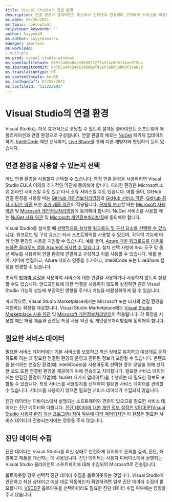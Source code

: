```yaml
---
title: Visual Studio의 연결 환경
description: 연결 환경이 클라이언트 머신에서 인터넷에 연결되어 고객에게 서비스를 제공합니다.
ms.date: 05/20/2021
ms.topic: conceptual
helpviewer_keywords: ''
author: SayyedaM
ms.author: sayyedamussa
manager: jmartens
ms.workload:
- multiple
ms.prod: visual-studio-windows
ms.openlocfilehash: 689fc40be8aee959023777a3fac6d9134ee979ea
ms.sourcegitcommit: 8b75524dc544e34d09ef428c3ebbc9b09f14982d
ms.translationtype: HT
ms.contentlocale: ko-KR
ms.lasthandoff: 07/02/2021
ms.locfileid: "113222892"
---
```

# <a name="connected-experiences-in-visual-studio"></a>**Visual Studio의 연결 환경** #

Visual Studio는 더욱 효과적으로 코딩할 수 있도록 설계된 클라이언트 소프트웨어 애플리케이션과 연결 환경으로 구성됩니다. 연결 환경의 예로는 [NuGet](/nuget/consume-packages/install-use-packages-visual-studio) 패키지 업데이트하기, [IntelliCode](/visualstudio/intellicode/overview) 제안 선택하기, [Live Share](/visualstudio/liveshare/quickstart/share)를 통해 다른 개발자와 협업하기 등이 있습니다. 

## <a name="choose-whether-these-connected-experiences-are-available-to-use"></a>연결 환경을 사용할 수 있는지 선택 ##

어느 연결 환경을 사용할지 선택할 수 있습니다. 특정 연결 환경을 사용하려면 Visual Studio EULA 이외의 추가적인 약관에 동의해야 합니다. 이러한 환경은 Microsoft 소유 온라인 서비스일 수도 있고 타사 소유 서비스일 수도 있습니다. 예를 들어, GitHub 연결 환경을 사용할 때는 [GitHub 개인정보처리방침](https://docs.github.com/github/site-policy/github-privacy-statement)과 [GitHub 서비스 약관](https://docs.github.com/github/site-policy/github-terms-of-service), [GitHub 회사 서비스 약관](https://docs.github.com/github/site-policy/github-corporate-terms-of-service) 또는 [추가 제품 약관](https://docs.github.com/github/site-policy/github-additional-product-terms)이 적용됩니다. [문제를 보고](/visualstudio/ide/how-to-report-a-problem-with-visual-studio)할 때는 [Microsoft 사용 약관](https://www.microsoft.com/legal/terms-of-use) 및 [Microsoft 개인정보처리방침](https://privacy.microsoft.com/en-us/privacystatement)에 동의해야 합니다. NuGet 서비스를 사용할 때는 [NuGet 사용 약관](https://www.nuget.org/policies/Terms) 및 [Microsoft 개인정보처리방침](https://privacy.microsoft.com/en-us/privacystatement)에 동의해야 합니다. 

Visual Studio를 설치할 때 [선택적으로 설치할 워크로드 및 구성 요소를 선택할 수 있습니다](/visualstudio/install/install-visual-studio). 워크로드 및 구성 요소는 타사 소프트웨어를 사용할 수 있으며, 각각의 기능에 따라 연결 환경의 사용을 지원할 수 있습니다. 예를 들어, [Azure 개발 워크로드를 다운로드하면 클라우드 앱을 Azure에 게시할 수 있습니다](https://visualstudio.microsoft.com/vs/features/azure/). 설치 선택 사항에 따라 도구 및 옵션 메뉴를 사용하여 연결 환경에 연결하고 구성하고 이를 사용할 수 있습니다. 예를 들어, 서버에 연결하고, Azure 서비스 인증을 추가하고, IntelliCode 또는 LiveShare 설정을 변경할 수 있습니다.  

조직의 [방화벽 설정](/visualstudio/install/install-and-use-visual-studio-behind-a-firewall-or-proxy-server)을 사용하여 서비스에 대한 연결을 사용하거나 사용하지 않도록 설정할 수도 있습니다. 엔드포인트에 대한 연결을 사용하지 않도록 설정하면 관련 Visual Studio 기능의 성능에 부정적인 영향을 주거나 기능을 비활성화하게 될 수 있습니다. 

마지막으로, Visual Studio Marketplace에서는 Microsoft 또는 타사의 연결 환경을 지원하는 확장을 제공합니다. Visual Studio Marketplace에는 [Visual Studio Marketplace 사용 약관](https://cdn.vsassets.io/v/M146_20190123.39/_content/Microsoft-Visual-Studio-Marketplace-Terms-of-Use.pdf) 및 [Microsoft 개인정보처리방침](https://privacy.microsoft.com/en-us/privacystatement)이 적용됩니다. 각 확장을 사용할 때는 해당 제품과 관련된 특정 사용 약관 및 개인정보처리방침에 동의해야 합니다.  


## <a name="required-service-data"></a>필요한 서비스 데이터 ##

필요한 서비스 데이터에는 기본 서비스를 보호하고 최신 상태로 유지하고 예상대로 동작하도록 하는 데 필요한 연결된 환경의 운영과 관련된 정보가 포함될 수 있습니다. 콘텐츠를 분석하는 연결된 환경(예: IntelliCode)을 사용하도록 선택한 경우 모델을 위해 선택한 코드 또한 연결된 환경을 제공하기 위해 전송되고 처리됩니다. 필요한 서비스 데이터에는 연결된 환경이 작업(예: NuGet 패키지 업데이트)을 수행하는 데 필요한 정보도 포함될 수 있습니다. 특정 서비스를 사용할지를 선택하여 필요한 서비스 데이터를 관리할 수 있습니다. 서비스를 사용하지 않으면 필요한 서비스 데이터가 수집되지 않습니다. 

진단 데이터는 디바이스에서 실행되는 소프트웨어와 관련이 있으므로 필요한 서비스 데이터는 진단 데이터와 다릅니다. [진단 데이터에 대한 개인 정보 설정은 VSCEIP(Visual Studio 사용자 환경 개선 프로그램) 참여 여부에 따라 제어되지만](/visualstudio/ide/visual-studio-experience-improvement-program) 이 설정은 필요한 서비스 데이터가 전송되는지에는 영향을 주지 않습니다. 

## <a name="diagnostic-data-collection"></a>진단 데이터 수집 ##

진단 데이터는 Visual Studio를 최신 상태로 안전하게 유지하고 문제를 검색, 진단, 해결하고 제품을 개선하는 데 사용됩니다. 진단 데이터는 사용자 디바이스에서 실행되는 Visual Studio 클라이언트 소프트웨어에 대해 수집되어 Microsoft로 전송됩니다.

옵트아웃할 경우 선택적 진단 데이터 수집을 옵트아웃하는 것입니다. Visual Studio가 안전하고 최신 상태이고 예상 대로 작동하는지 확인하려면 일부 진단 데이터 수집이 필요합니다. [VSCEIP](/visualstudio/ide/visual-studio-experience-improvement-program) 옵트아웃을 선택하더라도 필요한 진단 데이터 수집 여부에는 영향을 주지 않습니다. 
